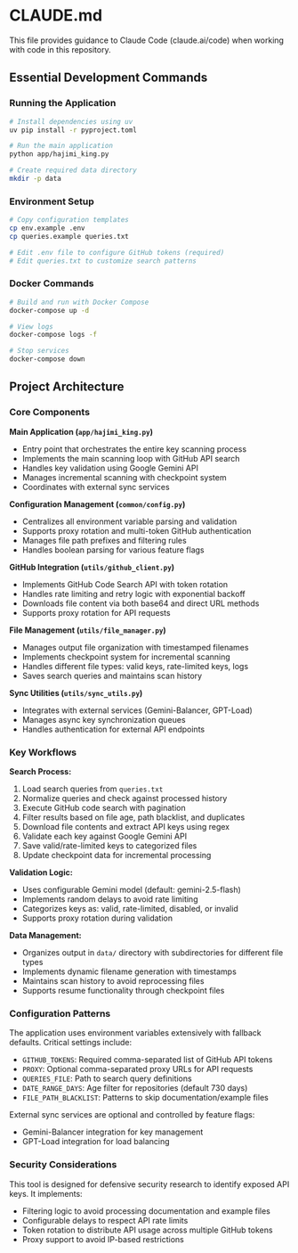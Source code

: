 # CLAUDE.md

This file provides guidance to Claude Code (claude.ai/code) when working with code in this repository.

## Essential Development Commands

### Running the Application
```bash
# Install dependencies using uv
uv pip install -r pyproject.toml

# Run the main application
python app/hajimi_king.py

# Create required data directory
mkdir -p data
```

### Environment Setup
```bash
# Copy configuration templates
cp env.example .env
cp queries.example queries.txt

# Edit .env file to configure GitHub tokens (required)
# Edit queries.txt to customize search patterns
```

### Docker Commands
```bash
# Build and run with Docker Compose
docker-compose up -d

# View logs
docker-compose logs -f

# Stop services
docker-compose down
```

## Project Architecture

### Core Components

**Main Application (`app/hajimi_king.py`)**
- Entry point that orchestrates the entire key scanning process
- Implements the main scanning loop with GitHub API search
- Handles key validation using Google Gemini API
- Manages incremental scanning with checkpoint system
- Coordinates with external sync services

**Configuration Management (`common/config.py`)**
- Centralizes all environment variable parsing and validation
- Supports proxy rotation and multi-token GitHub authentication
- Manages file path prefixes and filtering rules
- Handles boolean parsing for various feature flags

**GitHub Integration (`utils/github_client.py`)**
- Implements GitHub Code Search API with token rotation
- Handles rate limiting and retry logic with exponential backoff
- Downloads file content via both base64 and direct URL methods
- Supports proxy rotation for API requests

**File Management (`utils/file_manager.py`)**
- Manages output file organization with timestamped filenames
- Implements checkpoint system for incremental scanning
- Handles different file types: valid keys, rate-limited keys, logs
- Saves search queries and maintains scan history

**Sync Utilities (`utils/sync_utils.py`)**
- Integrates with external services (Gemini-Balancer, GPT-Load)
- Manages async key synchronization queues
- Handles authentication for external API endpoints

### Key Workflows

**Search Process:**
1. Load search queries from `queries.txt`
2. Normalize queries and check against processed history
3. Execute GitHub code search with pagination
4. Filter results based on file age, path blacklist, and duplicates
5. Download file contents and extract API keys using regex
6. Validate each key against Google Gemini API
7. Save valid/rate-limited keys to categorized files
8. Update checkpoint data for incremental processing

**Validation Logic:**
- Uses configurable Gemini model (default: gemini-2.5-flash)
- Implements random delays to avoid rate limiting
- Categorizes keys as: valid, rate-limited, disabled, or invalid
- Supports proxy rotation during validation

**Data Management:**
- Organizes output in `data/` directory with subdirectories for different file types
- Implements dynamic filename generation with timestamps
- Maintains scan history to avoid reprocessing files
- Supports resume functionality through checkpoint files

### Configuration Patterns

The application uses environment variables extensively with fallback defaults. Critical settings include:
- `GITHUB_TOKENS`: Required comma-separated list of GitHub API tokens
- `PROXY`: Optional comma-separated proxy URLs for API requests
- `QUERIES_FILE`: Path to search query definitions
- `DATE_RANGE_DAYS`: Age filter for repositories (default 730 days)
- `FILE_PATH_BLACKLIST`: Patterns to skip documentation/example files

External sync services are optional and controlled by feature flags:
- Gemini-Balancer integration for key management
- GPT-Load integration for load balancing

### Security Considerations

This tool is designed for defensive security research to identify exposed API keys. It implements:
- Filtering logic to avoid processing documentation and example files
- Configurable delays to respect API rate limits
- Token rotation to distribute API usage across multiple GitHub tokens
- Proxy support to avoid IP-based restrictions